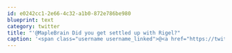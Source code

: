 ```yaml
---
id: e0242cc1-2e66-4c32-a1b0-872e786be980
blueprint: text
category: twitter
title: "'@MapleBrain Did you get settled up with Rigel?"
caption: '<span class="username username_linked">@<a href="https://twitter.com/MapleBrain" title="Andy">MapleBrain</a></span> Did you get settled up with Rigel?'
---
```

